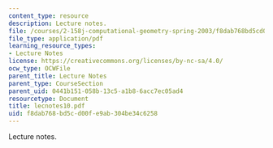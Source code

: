 ```yaml
---
content_type: resource
description: Lecture notes.
file: /courses/2-158j-computational-geometry-spring-2003/f8dab768bd5cd00fe9ab304be34c6258_lecnotes10.pdf
file_type: application/pdf
learning_resource_types:
- Lecture Notes
license: https://creativecommons.org/licenses/by-nc-sa/4.0/
ocw_type: OCWFile
parent_title: Lecture Notes
parent_type: CourseSection
parent_uid: 0441b151-058b-13c5-a1b8-6acc7ec05ad4
resourcetype: Document
title: lecnotes10.pdf
uid: f8dab768-bd5c-d00f-e9ab-304be34c6258
---
```

Lecture notes.